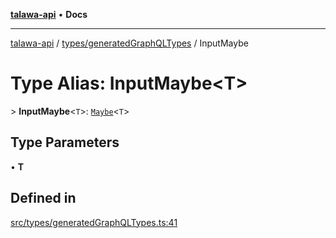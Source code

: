 [**talawa-api**](../../../README.md) • **Docs**

***

[talawa-api](../../../modules.md) / [types/generatedGraphQLTypes](../README.md) / InputMaybe

# Type Alias: InputMaybe\<T\>

\> **InputMaybe**\<`T`\>: [`Maybe`](Maybe.md)\<`T`\>

## Type Parameters

• **T**

## Defined in

[src/types/generatedGraphQLTypes.ts:41](https://github.com/PalisadoesFoundation/talawa-api/blob/f1c816bca43cc03a8c1bd303394e2550a50db017/src/types/generatedGraphQLTypes.ts#L41)
